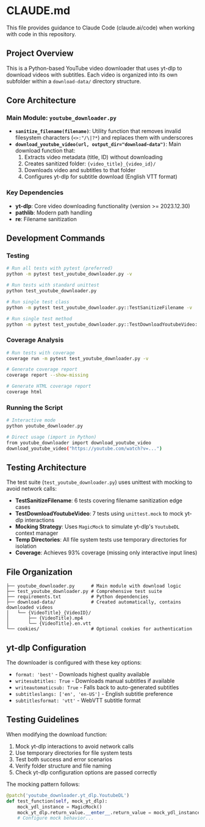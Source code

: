 # CLAUDE.md

This file provides guidance to Claude Code (claude.ai/code) when working with code in this repository.

## Project Overview

This is a Python-based YouTube video downloader that uses yt-dlp to download videos with subtitles. Each video is organized into its own subfolder within a `download-data/` directory structure.

## Core Architecture

### Main Module: `youtube_downloader.py`

- **`sanitize_filename(filename)`**: Utility function that removes invalid filesystem characters (`<>:"/\|?*`) and replaces them with underscores
- **`download_youtube_video(url, output_dir="download-data")`**: Main download function that:
  1. Extracts video metadata (title, ID) without downloading
  2. Creates sanitized folder: `{video_title}_{video_id}/`
  3. Downloads video and subtitles to that folder
  4. Configures yt-dlp for subtitle download (English VTT format)

### Key Dependencies

- **yt-dlp**: Core video downloading functionality (version >= 2023.12.30)
- **pathlib**: Modern path handling
- **re**: Filename sanitization

## Development Commands

### Testing

```bash
# Run all tests with pytest (preferred)
python -m pytest test_youtube_downloader.py -v

# Run tests with standard unittest
python test_youtube_downloader.py

# Run single test class
python -m pytest test_youtube_downloader.py::TestSanitizeFilename -v

# Run single test method
python -m pytest test_youtube_downloader.py::TestDownloadYoutubeVideo::test_download_video_success -v
```

### Coverage Analysis

```bash
# Run tests with coverage
coverage run -m pytest test_youtube_downloader.py -v

# Generate coverage report
coverage report --show-missing

# Generate HTML coverage report
coverage html
```

### Running the Script

```bash
# Interactive mode
python youtube_downloader.py

# Direct usage (import in Python)
from youtube_downloader import download_youtube_video
download_youtube_video("https://youtube.com/watch?v=...")
```

## Testing Architecture

The test suite (`test_youtube_downloader.py`) uses unittest with mocking to avoid network calls:

- **TestSanitizeFilename**: 6 tests covering filename sanitization edge cases
- **TestDownloadYoutubeVideo**: 7 tests using `unittest.mock` to mock yt-dlp interactions
- **Mocking Strategy**: Uses `MagicMock` to simulate yt-dlp's `YoutubeDL` context manager
- **Temp Directories**: All file system tests use temporary directories for isolation
- **Coverage**: Achieves 93% coverage (missing only interactive input lines)

## File Organization

```
├── youtube_downloader.py      # Main module with download logic
├── test_youtube_downloader.py # Comprehensive test suite
├── requirements.txt           # Python dependencies
├── download-data/             # Created automatically, contains downloaded videos
│   └── {VideoTitle}_{VideoID}/
│       ├── {VideoTitle}.mp4
│       └── {VideoTitle}.en.vtt
└── cookies/                   # Optional cookies for authentication
```

## yt-dlp Configuration

The downloader is configured with these key options:

- `format: 'best'` - Downloads highest quality available
- `writesubtitles: True` - Downloads manual subtitles if available
- `writeautomaticsub: True` - Falls back to auto-generated subtitles
- `subtitleslangs: ['en', 'en-US']` - English subtitle preference
- `subtitlesformat: 'vtt'` - WebVTT subtitle format

## Testing Guidelines

When modifying the download function:

1. Mock yt-dlp interactions to avoid network calls
2. Use temporary directories for file system tests
3. Test both success and error scenarios
4. Verify folder structure and file naming
5. Check yt-dlp configuration options are passed correctly

The mocking pattern follows:

```python
@patch('youtube_downloader.yt_dlp.YoutubeDL')
def test_function(self, mock_yt_dlp):
    mock_ydl_instance = MagicMock()
    mock_yt_dlp.return_value.__enter__.return_value = mock_ydl_instance
    # Configure mock behavior...
```

